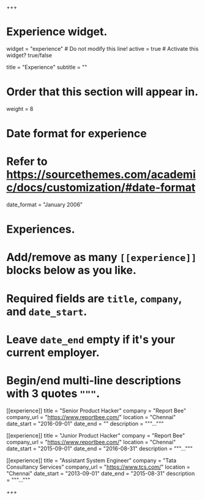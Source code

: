 +++
# Experience widget.
widget = "experience"  # Do not modify this line!
active = true  # Activate this widget? true/false

title = "Experience"
subtitle = ""

# Order that this section will appear in.
weight = 8

# Date format for experience
#   Refer to https://sourcethemes.com/academic/docs/customization/#date-format
date_format = "January 2006"

# Experiences.
#   Add/remove as many `[[experience]]` blocks below as you like.
#   Required fields are `title`, `company`, and `date_start`.
#   Leave `date_end` empty if it's your current employer.
#   Begin/end multi-line descriptions with 3 quotes `"""`.
[[experience]]
  title = "Senior Product Hacker"
  company = "Report Bee"
  company_url = "https://www.reportbee.com/"
  location = "Chennai"
  date_start = "2016-09-01"
  date_end = ""
  description = """..."""

[[experience]]
  title = "Junior Product Hacker"
  company = "Report Bee"
  company_url = "https://www.reportbee.com/"
  location = "Chennai"
  date_start = "2015-09-01"
  date_end = "2016-08-31"
  description = """..."""

[[experience]]
  title = "Assistant System Engineer"
  company = "Tata Consultancy Services"
  company_url = "https://www.tcs.com/"
  location = "Chennai"
  date_start = "2013-09-01"
  date_end = "2015-08-31"
  description = """..."""

+++
